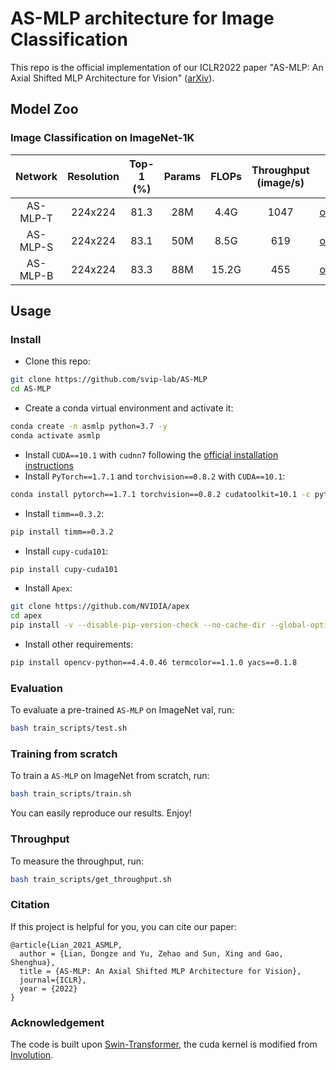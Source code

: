 # AS-MLP architecture for Image Classification

This repo is the official implementation of our ICLR2022 paper "AS-MLP: An Axial Shifted MLP Architecture for Vision" ([arXiv](https://arxiv.org/abs/2107.08391)). 

## Model Zoo

### Image Classification on ImageNet-1K

| Network | Resolution | Top-1 (%) | Params | FLOPs | Throughput (image/s) | model |
|:---:|:---:|:---:|:---:| :---:| :---:|:---:|
| AS-MLP-T | 224x224 | 81.3 | 28M | 4.4G | 1047 | [onedrive](https://shanghaitecheducn-my.sharepoint.com/:u:/g/personal/liandz_shanghaitech_edu_cn/Eb2lPJI2BshEjJxf9CmRkCUBnB63Wj25-FVVc6zJvgRg6w?e=dEQd5q) |
| AS-MLP-S | 224x224 | 83.1 | 50M | 8.5G | 619 | [onedrive](https://shanghaitecheducn-my.sharepoint.com/:u:/g/personal/liandz_shanghaitech_edu_cn/EVIbw8xHKk1Aq9MBQL-cRbIBVJA_hJE-HEVNf_GVgkw2iQ?e=QIIp2e) |
| AS-MLP-B | 224x224 | 83.3 | 88M | 15.2G | 455 | [onedrive](https://shanghaitecheducn-my.sharepoint.com/:u:/g/personal/liandz_shanghaitech_edu_cn/EZVBFW_LKctLqgrnnINy88wBRtGFava9wp_65emsvVW2KQ?e=clNjuw) |


## Usage

### Install

- Clone this repo:

```bash
git clone https://github.com/svip-lab/AS-MLP
cd AS-MLP
```

- Create a conda virtual environment and activate it:

```bash
conda create -n asmlp python=3.7 -y
conda activate asmlp
```

- Install `CUDA==10.1` with `cudnn7` following
  the [official installation instructions](https://docs.nvidia.com/cuda/cuda-installation-guide-linux/index.html)
- Install `PyTorch==1.7.1` and `torchvision==0.8.2` with `CUDA==10.1`:

```bash
conda install pytorch==1.7.1 torchvision==0.8.2 cudatoolkit=10.1 -c pytorch
```

- Install `timm==0.3.2`:

```bash
pip install timm==0.3.2
```

- Install `cupy-cuda101`:

```bash
pip install cupy-cuda101
```

- Install `Apex`:

```bash
git clone https://github.com/NVIDIA/apex
cd apex
pip install -v --disable-pip-version-check --no-cache-dir --global-option="--cpp_ext" --global-option="--cuda_ext" ./
```

- Install other requirements:

```bash
pip install opencv-python==4.4.0.46 termcolor==1.1.0 yacs==0.1.8
```

<!-- ### Data preparation

We use standard ImageNet dataset, you can download it from http://image-net.org/. We provide the following two ways to
load data:

- For standard folder dataset, move validation images to labeled sub-folders. The file structure should look like:
  ```bash
  $ tree data
  imagenet
  ├── train
  │   ├── class1
  │   │   ├── img1.jpeg
  │   │   ├── img2.jpeg
  │   │   └── ...
  │   ├── class2
  │   │   ├── img3.jpeg
  │   │   └── ...
  │   └── ...
  └── val
      ├── class1
      │   ├── img4.jpeg
      │   ├── img5.jpeg
      │   └── ...
      ├── class2
      │   ├── img6.jpeg
      │   └── ...
      └── ...
 
  ``` -->


### Evaluation

To evaluate a pre-trained `AS-MLP` on ImageNet val, run:

```bash
bash train_scripts/test.sh
```


### Training from scratch

To train a `AS-MLP` on ImageNet from scratch, run:

```bash
bash train_scripts/train.sh
```

You can easily reproduce our results. Enjoy!



### Throughput

To measure the throughput, run:

```bash
bash train_scripts/get_throughput.sh
```


### Citation
If this project is helpful for you, you can cite our paper:
```
@article{Lian_2021_ASMLP,
  author = {Lian, Dongze and Yu, Zehao and Sun, Xing and Gao, Shenghua},
  title = {AS-MLP: An Axial Shifted MLP Architecture for Vision},
  journal={ICLR},
  year = {2022}
}
```

### Acknowledgement
The code is built upon [Swin-Transformer](https://github.com/microsoft/Swin-Transformer), the cuda kernel is modified from [Involution](https://github.com/d-li14/involution/blob/main/cls/mmcls/models/utils/involution_cuda.py).
